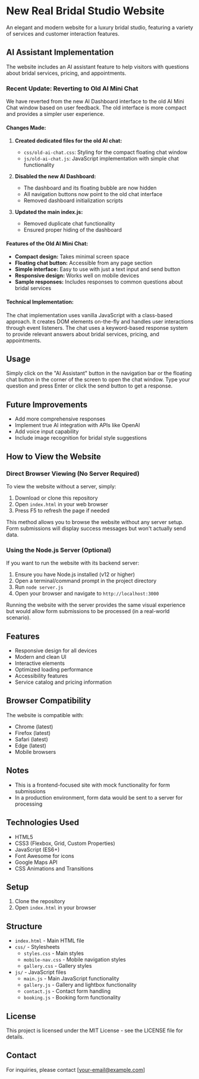 # New Real Bridal Studio Website

An elegant and modern website for a luxury bridal studio, featuring a variety of services and customer interaction features.

## AI Assistant Implementation

The website includes an AI assistant feature to help visitors with questions about bridal services, pricing, and appointments. 

### Recent Update: Reverting to Old AI Mini Chat

We have reverted from the new AI Dashboard interface to the old AI Mini Chat window based on user feedback. The old interface is more compact and provides a simpler user experience.

#### Changes Made:

1. **Created dedicated files for the old AI chat:**
   - `css/old-ai-chat.css`: Styling for the compact floating chat window
   - `js/old-ai-chat.js`: JavaScript implementation with simple chat functionality

2. **Disabled the new AI Dashboard:**
   - The dashboard and its floating bubble are now hidden
   - All navigation buttons now point to the old chat interface
   - Removed dashboard initialization scripts

3. **Updated the main index.js:**
   - Removed duplicate chat functionality
   - Ensured proper hiding of the dashboard

#### Features of the Old AI Mini Chat:

- **Compact design:** Takes minimal screen space
- **Floating chat button:** Accessible from any page section
- **Simple interface:** Easy to use with just a text input and send button
- **Responsive design:** Works well on mobile devices
- **Sample responses:** Includes responses to common questions about bridal services

#### Technical Implementation:

The chat implementation uses vanilla JavaScript with a class-based approach. It creates DOM elements on-the-fly and handles user interactions through event listeners. The chat uses a keyword-based response system to provide relevant answers about bridal services, pricing, and appointments.

## Usage

Simply click on the "AI Assistant" button in the navigation bar or the floating chat button in the corner of the screen to open the chat window. Type your question and press Enter or click the send button to get a response.

## Future Improvements

- Add more comprehensive responses
- Implement true AI integration with APIs like OpenAI
- Add voice input capability
- Include image recognition for bridal style suggestions

## How to View the Website

### Direct Browser Viewing (No Server Required)

To view the website without a server, simply:

1. Download or clone this repository
2. Open `index.html` in your web browser
3. Press F5 to refresh the page if needed

This method allows you to browse the website without any server setup. Form submissions will display success messages but won't actually send data.

### Using the Node.js Server (Optional)

If you want to run the website with its backend server:

1. Ensure you have Node.js installed (v12 or higher)
2. Open a terminal/command prompt in the project directory
3. Run `node server.js`
4. Open your browser and navigate to `http://localhost:3000`

Running the website with the server provides the same visual experience but would allow form submissions to be processed (in a real-world scenario).

## Features

- Responsive design for all devices
- Modern and clean UI
- Interactive elements
- Optimized loading performance
- Accessibility features
- Service catalog and pricing information

## Browser Compatibility

The website is compatible with:
- Chrome (latest)
- Firefox (latest)
- Safari (latest)
- Edge (latest)
- Mobile browsers

## Notes

- This is a frontend-focused site with mock functionality for form submissions
- In a production environment, form data would be sent to a server for processing

## Technologies Used

- HTML5
- CSS3 (Flexbox, Grid, Custom Properties)
- JavaScript (ES6+)
- Font Awesome for icons
- Google Maps API
- CSS Animations and Transitions

## Setup

1. Clone the repository
2. Open `index.html` in your browser

## Structure

- `index.html` - Main HTML file
- `css/` - Stylesheets
  - `styles.css` - Main styles
  - `mobile-nav.css` - Mobile navigation styles
  - `gallery.css` - Gallery styles
- `js/` - JavaScript files
  - `main.js` - Main JavaScript functionality
  - `gallery.js` - Gallery and lightbox functionality
  - `contact.js` - Contact form handling
  - `booking.js` - Booking form functionality

## License

This project is licensed under the MIT License - see the LICENSE file for details.

## Contact

For inquiries, please contact [your-email@example.com] 